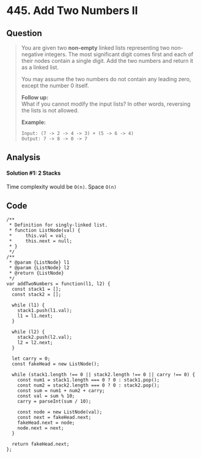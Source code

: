 # 445. Add Two Numbers II

## Question

> You are given two **non-empty** linked lists representing two non-negative integers. The most significant digit comes first and each of their nodes contain a single digit. Add the two numbers and return it as a linked list.
>
> You may assume the two numbers do not contain any leading zero, except the number 0 itself.
>
> **Follow up:**  
> What if you cannot modify the input lists? In other words, reversing the lists is not allowed.
>
> **Example:**
>
> ```text
> Input: (7 -> 2 -> 4 -> 3) + (5 -> 6 -> 4)
> Output: 7 -> 8 -> 0 -> 7
> ```

## Analysis

#### Solution \#1: 2 Stacks

Time complexity would be `O(n)`. Space `O(n)`

## Code

```text
/**
 * Definition for singly-linked list.
 * function ListNode(val) {
 *     this.val = val;
 *     this.next = null;
 * }
 */
/**
 * @param {ListNode} l1
 * @param {ListNode} l2
 * @return {ListNode}
 */
var addTwoNumbers = function(l1, l2) {
  const stack1 = [];
  const stack2 = [];

  while (l1) {
    stack1.push(l1.val);
    l1 = l1.next;
  }
  
  while (l2) {
    stack2.push(l2.val);
    l2 = l2.next;
  }
  
  let carry = 0;
  const fakeHead = new ListNode();

  while (stack1.length !== 0 || stack2.length !== 0 || carry !== 0) {
    const num1 = stack1.length === 0 ? 0 : stack1.pop();
    const num2 = stack2.length === 0 ? 0 : stack2.pop();
    const sum = num1 + num2 + carry;
    const val = sum % 10;
    carry = parseInt(sum / 10);
    
    const node = new ListNode(val);
    const next = fakeHead.next;
    fakeHead.next = node;
    node.next = next;
  }
  
  return fakeHead.next;
};
```


